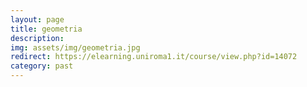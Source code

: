 ```yaml
---
layout: page
title: geometria
description:
img: assets/img/geometria.jpg
redirect: https://elearning.uniroma1.it/course/view.php?id=14072
category: past
---
```



